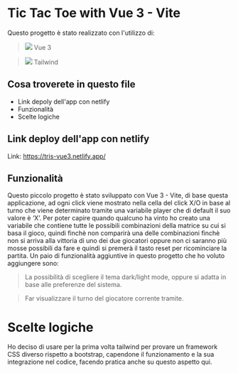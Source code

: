 # Tic Tac Toe with Vue 3 - Vite

Questo progetto è stato realizzato con l'utilizzo di:

> <img src="https://img.icons8.com/external-tal-revivo-color-tal-revivo/24/null/external-vuejs-an-open-source-javascript-framework-for-building-user-interfaces-and-single-page-applications-logo-color-tal-revivo.png"/> Vue 3

> <img src="https://img.icons8.com/color/24/null/tailwindcss.png"/> Tailwind 

## Cosa troverete in questo file

- Link depoly dell'app con netlify
- Funzionalità
- Scelte logiche

## Link deploy dell'app con netlify

Link: https://tris-vue3.netlify.app/ 

## Funzionalità

Questo piccolo progetto è stato sviluppato con Vue 3 - Vite, di base questa applicazione, ad ogni click viene mostrato nella cella del click X/O in base al turno che viene determinato tramite una variabile player che di default il suo valore è ‘X’.
Per poter capire quando qualcuno ha vinto ho creato una variabile che contiene tutte le possibili combinazioni della matrice su cui si basa il gioco, quindi finchè non comparirà una delle combinazioni finchè non si arriva alla vittoria di uno dei due giocatori oppure non ci saranno più mosse possibili da fare e quindi si premerà il tasto reset per ricominciare la partita.
Un paio di funzionalità aggiuntive in questo progetto che ho voluto aggiungere sono: 

> La possibilità di scegliere il tema dark/light mode, oppure si adatta in base alle preferenze del sistema.

> Far visualizzare il turno del giocatore corrente tramite.

# Scelte logiche

Ho deciso di usare per la prima volta tailwind per provare un framework CSS diverso rispetto a bootstrap, capendone il funzionamento e la sua integrazione nel codice, facendo pratica anche su questo aspetto qui.


